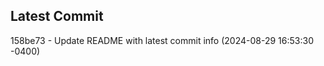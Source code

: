 
## Latest Commit
158be73 - Update README with latest commit info (2024-08-29 16:53:30 -0400) <Yunxi-Zhou>
